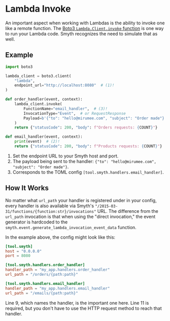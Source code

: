 # Lambda Invoke

An important aspect when working with Lambdas is the ability to invoke one like a remote function. The [Boto3 `Lambda.Client.invoke` function](https://boto3.amazonaws.com/v1/documentation/api/latest/reference/services/lambda/client/invoke.html) is one way to run your Lambda code. Smyth recognizes the need to simulate that as well.

## Example

```python title="my_project/src/my_app/handlers.py" linenums="1"
import boto3

lambda_client = boto3.client(
    "lambda", 
    endpoint_url="http://localhost:8080"  # (1)!
)  

def order_handler(event, context):
    lambda_client.invoke(
        FunctionName="email_handler",  # (3)!
        InvocationType="Event",  # or RequestResponse
        Payload=b'{"to": "hello@mirumee.com", "subject": "Order made"}',
    )
    return {"statusCode": 200, "body": f"Orders requests: {COUNT}"}

def email_handler(event, context):
    print(event)  # (2)!
    return {"statusCode": 200, "body": f"Products requests: {COUNT}"}
```

1. Set the endpoint URL to your Smyth host and port.
2. The payload being sent to the handler: `{"to": "hello@mirumee.com", "subject": "Order made"}`.
3. Corresponds to the TOML config `[tool.smyth.handlers.email_handler]`.

## How It Works

No matter what `url_path` your handler is registered under in your config, every handler is also available via Smyth's `"/2015-03-31/functions/{function:str}/invocations"` URL. The difference from the `url_path` invocation is that when using the "direct invocation," the event generator is hardcoded to the `smyth.event.generate_lambda_invocation_event_data` function.

In the example above, the config might look like this:

```toml title="myproject/pyproject.toml" linenums="1" hl_lines="9 11"
[tool.smyth]
host = "0.0.0.0"
port = 8080

[tool.smyth.handlers.order_handler]
handler_path = "my_app.handlers.order_handler"
url_path = "/orders/{path:path}"

[tool.smyth.handlers.email_handler]
handler_path = "my_app.handlers.email_handler"
url_path = "/emails/{path:path}"
```

Line 9, which names the handler, is the important one here. Line 11 is required, but you don't have to use the HTTP request method to reach that handler.
